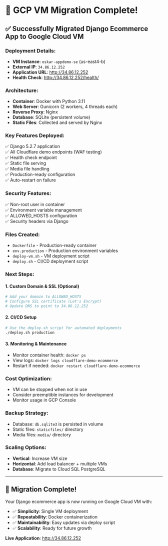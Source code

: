 # 🚀 GCP VM Migration Complete!

## ✅ Successfully Migrated Django Ecommerce App to Google Cloud VM

### **Deployment Details:**
- **VM Instance**: `oskar-appdemo-se` (us-east4-b)
- **External IP**: `34.86.12.252`
- **Application URL**: http://34.86.12.252
- **Health Check**: http://34.86.12.252/health/

### **Architecture:**
- **Container**: Docker with Python 3.11
- **Web Server**: Gunicorn (2 workers, 4 threads each)
- **Reverse Proxy**: Nginx
- **Database**: SQLite (persistent volume)
- **Static Files**: Collected and served by Nginx

### **Key Features Deployed:**
✅ Django 5.2.7 application  
✅ All Cloudflare demo endpoints (WAF testing)  
✅ Health check endpoint  
✅ Static file serving  
✅ Media file handling  
✅ Production-ready configuration  
✅ Auto-restart on failure  

### **Security Features:**
✅ Non-root user in container  
✅ Environment variable management  
✅ ALLOWED_HOSTS configuration  
✅ Security headers via Django  

### **Files Created:**
- `Dockerfile` - Production-ready container
- `env.production` - Production environment variables
- `deploy-vm.sh` - VM deployment script
- `deploy.sh` - CI/CD deployment script

### **Next Steps:**

#### **1. Custom Domain & SSL (Optional)**
```bash
# Add your domain to ALLOWED_HOSTS
# Configure SSL certificate (Let's Encrypt)
# Update DNS to point to 34.86.12.252
```

#### **2. CI/CD Setup**
```bash
# Use the deploy.sh script for automated deployments
./deploy.sh production
```

#### **3. Monitoring & Maintenance**
- Monitor container health: `docker ps`
- View logs: `docker logs cloudflare-demo-ecommerce`
- Restart if needed: `docker restart cloudflare-demo-ecommerce`

### **Cost Optimization:**
- VM can be stopped when not in use
- Consider preemptible instances for development
- Monitor usage in GCP Console

### **Backup Strategy:**
- Database: `db.sqlite3` is persisted in volume
- Static files: `staticfiles/` directory
- Media files: `media/` directory

### **Scaling Options:**
- **Vertical**: Increase VM size
- **Horizontal**: Add load balancer + multiple VMs
- **Database**: Migrate to Cloud SQL PostgreSQL

---

## 🎉 Migration Complete!

Your Django ecommerce app is now running on Google Cloud VM with:
- ✅ **Simplicity**: Single VM deployment
- ✅ **Repeatability**: Docker containerization
- ✅ **Maintainability**: Easy updates via deploy script
- ✅ **Scalability**: Ready for future growth

**Live Application**: http://34.86.12.252
